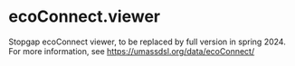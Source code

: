 # ecoConnect.viewer

Stopgap ecoConnect viewer, to be replaced by full version in spring 2024. For more information, see https://umassdsl.org/data/ecoConnect/

